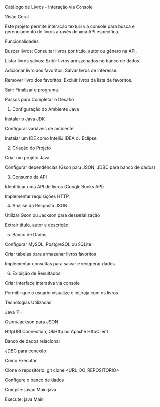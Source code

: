 Catálogo de Livros - Interação via Console

Visão Geral

Este projeto permite interação textual via console para busca e gerenciamento de livros através de uma API específica.

Funcionalidades

Buscar livros: Consultar livros por título, autor ou gênero na API.

Listar livros salvos: Exibir livros armazenados no banco de dados.

Adicionar livro aos favoritos: Salvar livros de interesse.

Remover livro dos favoritos: Excluir livros da lista de favoritos.

Sair: Finalizar o programa.

Passos para Completar o Desafio

1. Configuração do Ambiente Java

Instalar o Java JDK

Configurar variáveis de ambiente

Instalar um IDE como IntelliJ IDEA ou Eclipse

2. Criação do Projeto

Criar um projeto Java

Configurar dependências (Gson para JSON, JDBC para banco de dados)

3. Consumo da API

Identificar uma API de livros (Google Books API)

Implementar requisições HTTP

4. Análise da Resposta JSON

Utilizar Gson ou Jackson para desserialização

Extrair título, autor e descrição

5. Banco de Dados

Configurar MySQL, PostgreSQL ou SQLite

Criar tabelas para armazenar livros favoritos

Implementar consultas para salvar e recuperar dados

6. Exibição de Resultados

Criar interface interativa via console

Permitir que o usuário visualize e interaja com os livros

Tecnologias Utilizadas

Java 11+

Gson/Jackson para JSON

HttpURLConnection, OkHttp ou Apache HttpClient

Banco de dados relacional

JDBC para conexão

Como Executar

Clone o repositório: git clone <URL_DO_REPOSITORIO>

Configure o banco de dados

Compile: javac Main.java

Execute: java Main
